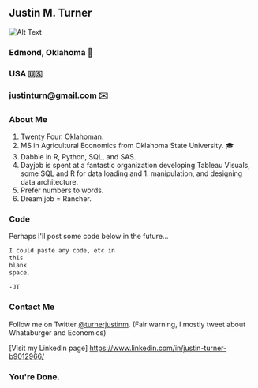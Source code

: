 <!-- https://guides.github.com/features/mastering-markdown/ for markdown guide --> 

## Justin M. Turner
![Alt Text](https://media.licdn.com/mpr/mpr/shrinknp_400_400/AAEAAQAAAAAAAAgiAAAAJDgyZDFlZTRjLTg0M2ItNDdmNy1hOWJmLTU2NDc5ZmE0OTcyZQ.jpg
)

### Edmond, Oklahoma :round_pushpin:
### USA :us:
### justinturn@gmail.com :envelope:


### About Me

1. Twenty Four. Oklahoman. 
1. MS in Agricultural Economics from Oklahoma State University. :mortar_board: 
1. Dabble in R, Python, SQL, and SAS. 
1. Dayjob is spent at a fantastic organization developing Tableau Visuals, some SQL and R for data loading and 1. manipulation, and designing data architecture. 
1. Prefer numbers to words. 
1. Dream job = Rancher. 




### Code

Perhaps I'll post some code below in the future...
```markdown
I could paste any code, etc in 
this
blank 
space.

-JT
```

### Contact Me

Follow me on Twitter [@turnerjustinm](https://twitter.com/turnerjustinm). (Fair warning, I mostly tweet about Whataburger and Economics)

[Visit my LinkedIn page] https://www.linkedin.com/in/justin-turner-b9012966/

### You're Done.
